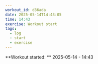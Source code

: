 ```yaml
---
workout_id: d36ada
date: 2025-05-14T14:43:05
time: 14:43
exercise: Workout start
tags:
  - log
  - start
  - exercise
---
```


**Workout started: ** 2025-05-14 - 14:43
